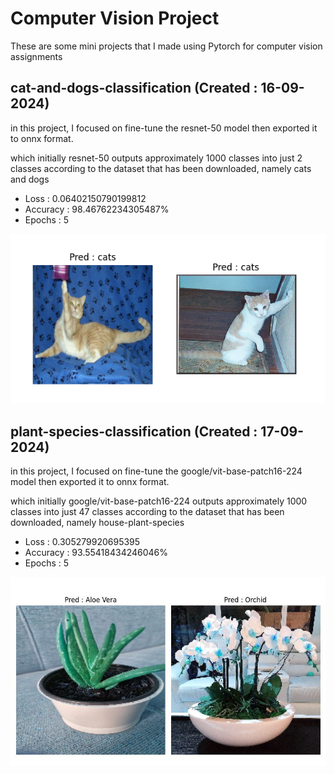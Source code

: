 # Computer Vision Project

These are some mini projects that I made using Pytorch for computer vision assignments

## cat-and-dogs-classification (Created : 16-09-2024)

in this project, I focused on fine-tune the resnet-50 model then exported it to onnx format.

which initially resnet-50 outputs approximately 1000 classes into just 2 classes according to the dataset that has been downloaded, namely cats and dogs

- Loss : 0.06402150790199812
- Accuracy : 98.46762234305487%
- Epochs : 5

![Pred_3](cat-and-dogs-classification/screenshot/save_3.PNG)

## plant-species-classification (Created : 17-09-2024)

in this project, I focused on fine-tune the google/vit-base-patch16-224 model then exported it to onnx format.

which initially google/vit-base-patch16-224 outputs approximately 1000 classes into just 47 classes according to the dataset that has been downloaded, namely house-plant-species

- Loss : 0.305279920695395
- Accuracy : 93.55418434246046%
- Epochs : 5

![Pred_1](plant-species-classification/screenshot/save_1.JPG)

